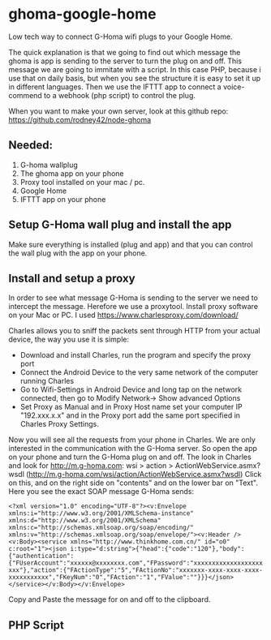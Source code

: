 # ghoma-google-home
Low tech way to connect G-Homa wifi plugs to your Google Home.

The quick explanation is that we going to find out which message the ghoma is app is sending to the server to turn the plug on and off. This message we are going to immitate with a script. In this case PHP, because i use that on daily basis, but when you see the structure it is easy to set it up in different languages. Then we use the IFTTT app to connect a voice-commend to a webhook (php script) to control the plug.

When you want to make your own server, look at this github repo: https://github.com/rodney42/node-ghoma

## Needed:
1. G-homa wallplug
2. The ghoma app on your phone
3. Proxy tool installed on your mac / pc.
4. Google Home
5. IFTTT app on your phone

## Setup G-Homa wall plug and install the app
Make sure everything is installed (plug and app) and that you can control the wall plug with the app on your phone. 

## Install and setup a proxy
In order to see what message G-Homa is sending to the server we need to intercept the message. Herefore we use a proxytool. 
Install proxy software on your Mac or PC. I used https://www.charlesproxy.com/download/ 

Charles allows you to sniff the packets sent through HTTP from your actual device, the way you use it is simple:

* Download and install Charles, run the program and specify the proxy port
* Connect the Android Device to the very same network of the computer running Charles
* Go to Wifi-Settings in Android Device and long tap on the network connected, then go to Modify Network-> Show advanced Options
* Set Proxy as Manual and in Proxy Host name set your computer IP "192.xxx.x.x" and in the Proxy port add the same port specified in Charles Proxy Settings.

Now you will see all the requests from your phone in Charles. We are only interested in the communication with the G-Homa server. So open the app on your phone and turn the G-Homa plug on and off. The look in Charles and look for http://m.g-homa.com:
wsi > action > ActionWebService.asmx?wsdl  (http://m.g-homa.com/wsi/action/ActionWebService.asmx?wsdl)
Click on this, and on the right side on "contents" and on the lower bar on "Text". Here you see the exact SOAP message G-Homa sends:

`<?xml version="1.0" encoding="UTF-8"?><v:Envelope xmlns:i="http://www.w3.org/2001/XMLSchema-instance" xmlns:d="http://www.w3.org/2001/XMLSchema" xmlns:c="http://schemas.xmlsoap.org/soap/encoding/" xmlns:v="http://schemas.xmlsoap.org/soap/envelope/"><v:Header /><v:Body><service xmlns="http://www.thinkhome.com.cn/" id="o0" c:root="1"><json i:type="d:string">{"head":{"code":"120"},"body":{"authentication":{"FUserAccount":"xxxxxx@xxxxxxxx.com","FPassword":"xxxxxxxxxxxxxxxxxxxxxx"},"action":{"FActionType":"5","FActionNo":"xxxxxxx-xxxx-xxxx-xxxx-xxxxxxxxxxx","FKeyNum":"0","FAction":"1","FValue":""}}}</json></service></v:Body></v:Envelope>`

Copy and Paste the message for on and off to the clipboard.

## PHP Script





